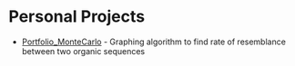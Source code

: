 # Personal Projects

- [Portfolio_MonteCarlo](https://github.com/marcosyuki/Portfolio_MonteCarlo) - Graphing algorithm to find rate of resemblance between two organic sequences
